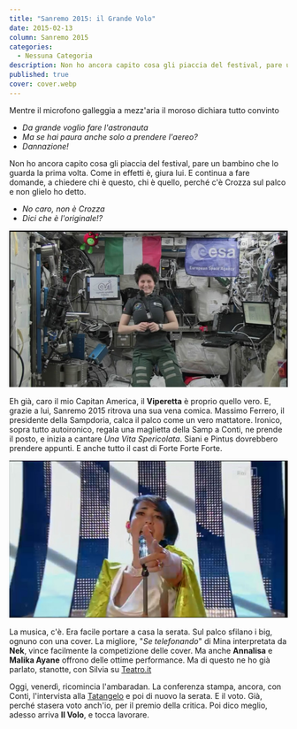 ```yaml
---
title: "Sanremo 2015: il Grande Volo"
date: 2015-02-13
column: Sanremo 2015
categories:
  - Nessuna Categoria
description: Non ho ancora capito cosa gli piaccia del festival, pare un bambino che lo guarda la prima volta. Come in effetti è, giura lui. E continua a fare domande, a chiedere chi è questo, chi è quello, perché c'è Crozza sul palco e non glielo ho detto.
published: true
cover: cover.webp
---
```

Mentre il microfono galleggia a mezz'aria il moroso dichiara tutto convinto

- _Da grande voglio fare l'astronauta_
- _Ma se hai paura anche solo a prendere l'aereo?_
- _Dannazione!_

Non ho ancora capito cosa gli piaccia del festival, pare un bambino che lo guarda la prima volta. Come in effetti è, giura lui. E continua a fare domande, a chiedere chi è questo, chi è quello, perché c'è Crozza sul palco e non glielo ho detto.

- _No caro, non è Crozza_
- _Dici che è l'originale!?_

![Samanta Cristoforetti](./Sanremo-2015-Samantah-Crsitoforetti-a-Sanremo.jpg)

Eh già, caro il mio Capitan America, il **Viperetta** è proprio quello vero. E, grazie a lui, Sanremo 2015 ritrova una sua vena comica. Massimo Ferrero, il presidente della Sampdoria, calca il palco come un vero mattatore. Ironico, sopra tutto autoironico, regala una maglietta della Samp a Conti, ne prende il posto, e inizia a cantare _Una Vita Spericolata_. Siani e Pintus dovrebbero prendere appunti. E anche tutto il cast di Forte Forte Forte.

![Nina Zilli](./Sanremo-2015-mandrake-nina-zilli.jpg)

La musica, c'è. Era facile portare a casa la serata. Sul palco sfilano i big, ognuno con una cover. La migliore, "_Se telefonando_" di Mina interpretata da **Nek**, vince facilmente la competizione delle cover. Ma anche **Annalisa** e **Malika Ayane** offrono delle ottime performance. Ma di questo ne ho già parlato, stanotte, con Silvia su [Teatro.it](http://www.teatro.it/musica/sanremo_2015/sanremo_le_pagelle_della_serata_cover_vince_nek_14488)

Oggi, venerdì, ricomincia l'ambaradan. La conferenza stampa, ancora, con Conti, l'intervista alla [Tatangelo](http://www.teatro.it/musica/sanremo_2015/anna_tatangelo_a_sanremo_mai_stata_cosi_libera_14489) e poi di nuovo la serata. E il voto. Già, perché stasera voto anch'io, per il premio della critica. Poi dico meglio, adesso arriva **Il Volo**, e tocca lavorare.
